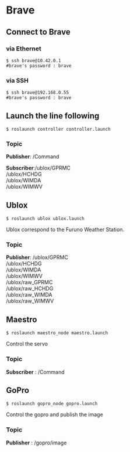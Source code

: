 # Brave

## Connect to Brave 

### via Ethernet
 ```shell
 $ ssh brave@10.42.0.1
 #brave's password : brave
 ```
 ### via SSH
 ```shell
 $ ssh brave@192.168.0.55
 #brave's password : brave
 ```

 ## Launch the line following
  ```shell
 $ roslaunch controller controller.launch    
 ```
 ### Topic
 **Publisher**: /Command

 **Subscriber**:/ublox/GPRMC <br/>
                /ublox/HCHDG <br/>
                /ublox/WIMDA <br/>
                /ublox/WIMWV <br/>

 
 ## Ublox
  ```shell
 $ roslaunch ublox ublox.launch
 ```
 Ublox correspond to the Furuno Weather Station.
 ### Topic
**Publisher**:  /ublox/GPRMC<br/>
                /ublox/HCHDG<br/>
                /ublox/WIMDA<br/>
                /ublox/WIMWV<br/>
                /ublox/raw_GPRMC<br/>
                /ublox/raw_HCHDG<br/>
                /ublox/raw_WIMDA<br/>
                /ublox/raw_WIMWV<br/>
            
 ## Maestro
  ```shell
 $ roslaunch maestro_node maestro.launch
 ```
 Control the servo 
 ### Topic
 **Subscriber** : /Command
 
 ## GoPro
  ```shell
 $ roslaunch gopro_node gopro.launch
 ```
 Control the gopro and publish the image 
 ### Topic
 **Publisher** : /gopro/image
